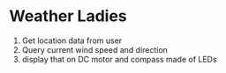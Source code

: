 # Weather Ladies 
1. Get location data from user
2. Query current wind speed and direction
3. display that on DC motor and compass made of LEDs

